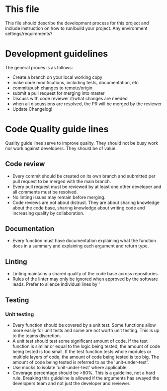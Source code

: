 # This file
This file should describe the development process for this project and include instruction on 
how to run/build your project.  Any environment settings/requirements?

# Development guidelines
The general proces is as follows:
* Create a branch on your local working copy
* make code modifications, including tests, documentation, etc
* commit/push changes to remote/origin
* submit a pull request for merging into master
* Discuss with code reviewer if/what changes are needed
* when all discussions are resolved, the PR will be merged by the reviewer
* Update Changelog!


# Code Quality guide lines
Quality guide lines serve to improve quality. They should not be busy work nor work against developers.
They should be of value.

## Code review
- Every commit should be created on its own branch and submitted per pull request to be merged with the main branch.
- Every pull request must be reviewed by at least one other developer and all comments must be resolved.
- No linting issues may remain before merging.
- Code reviews are not about distrust. They are about sharing knowledge about the code base, sharing knowledge about
  writing code and increasing quality by collaboration.

## Documentation
- Every function must have documentation explaining what the function does in a summary and explaining
  each argument and return type.

## Linting
- Linting maintains a shared quality of the code base across repositories.
- Rules of the linter may only be ignored when approved by the software leads. Prefer to silence individual lines by <TODO show how to silence individual errors>'

## Testing
### Unit testing
- Every function should be covered by a unit test. Some functions allow more easily for unit tests and some are not
  worth unit testing. This is up to the teams discretion.
- A unit test should test some significant amount of code. If the test function is similar or equal to the logic being tested,
the amount of code being tested is too small. If the test function tests whole modules or multiple layers of code, the amount
of code being tested is too big. The amount of code being tested is referred to as the 'unit-under-test'.
- Use mocks to isolate 'unit-under-test' where applicable.
- Coverage percentage should be >80%. This is a guideline, not a hard rule. Breaking this guideline is allowed if the 
  arguments has swayed the developers team and not just the developer and reviewer.

